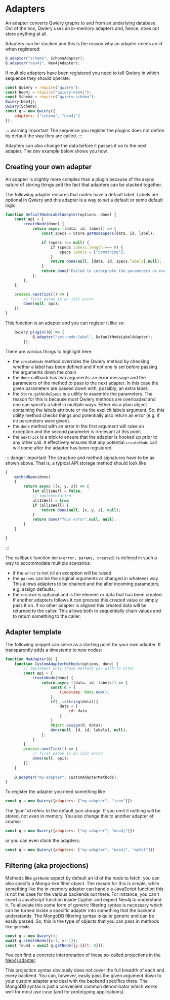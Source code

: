 # Adapters

An adapter converts Qwiery graphs to and from an underlying database. Out of the box, Qwiery uses an in-memory adapters and, hence, does not store anything at all. 

Adapters can be stacked and this is the reason why an adapter needs an id when registered:

```js
Q.adapter("schema", SchemaAdapter);
Q.adapter("neo4j", Neo4jAdapter);
```
If multiple adapters have been registered you need to tell Qwiery in which sequence they should operate:

```js
const Qwiery = require("qwiery");
const Neo4j = require("qwiery-neo4j");
const Schema = require("qwiery-schema");
Qwiery(Neo4j);
Qwiery(Schema);
const q = new Qwiery({
    adapters: ["schema", "neo4j"]
});
```

::: warning Important
The sequence you register the plugins does not define by default the way they are called.
:::

Adapters can also change the data before it passes it on to the next adapter. The dev example below shows you how.

## Creating your own adapter

An adapter is slightly more complex than a plugin because of the async nature of storing things and the fact that adapters can be stacked together.

The following adapter ensures that nodes have a default label. Labels are optional in Qwiery and this adapter is a way to set a default or some default logic.

```js
function DefaultNodeLabelAdapter(options, done) {
	const api = {		
		createNode(done) {
			return async ([data, id, label]) => {
				const specs = Store.getNodeSpecs(data, id, label);

				if (specs !== null) {
					if (specs.labels.length === 0) {
						specs.labels = ["Something"];
					}
					return done(null, [data, id, specs.labels],null);
				}
				return done("Failed to interprete the parameters as node specs.", [data, id, specs.labels], null);
			};
		},
	};

	process.nextTick(() => {
		// first param is an init error
		done(null, api);
	});
}
```
This function is an adapter and you can register it like so:
```js
	Qwiery.plugin((Q) => {
			Q.adapter("set-node-label", DefaultNodeLabelAdapter);
		});
```

There are various things to highlight here:

- the `createNode` method overrides the Qwiery method by checking whether a label has been defined and if not one is set before passing the arguments down the chain
- the `done` callback has two arguments: an error message and the parameters of the method to pass to the next adapter. In this case the given parameters are passed down with, possibly, an extra label.
- the `Store.getNodeSpecs` is a utility to assemble the parameters. The reason for this is because most Qwiery methods are overloaded and one can specify a label in multiple ways. Either via a plain object containing the labels attribute or via the explicit labels argument. So, this utility method checks things and potentially also return an error (e.g. if no parameters were given).
- the `done` method with an error in the first argument will raise an exception and the second parameter is irrelevant at this point.
- the `nextTick` is a trick to ensure that the adapter is hooked up prior to any other call. It effectively ensures that any potential `createNode` call will come after the adapter has been registered.

::: danger Important
The structure and method signatures have to be as shown above. That is, a typical API storage method should look like
```js
{
    methodName(done)
    {
        return async ([x, y, z]) => {
            let allIsWell = false;
            // implementation
            allIsWell = true
            if (allIsWell) {
                return done(null, [x, y, z], null);
            }
            return done("Your error",null, null);
        }
    }

}
```
:::

The callback function `done(error, params, created)` is defined in such a way to accommodate multiple scenarios:

- if the `error` is not nil an exception will be raised.
- the `params` can be the original arguments or changed in whatever way. This allows adapters to be chained and the alter incoming parameters, e.g. assign defaults.
- the `created` is optional and is the element or data that has been created. If another adapters follows it can process this created value or simply pass it on. If no other adapter is aligned this created data will be returned to the caller. This allows both to sequentially chain values and to return something to the caller. 

## Adapter template

The following snippet can serve as a starting point for your own adapter. It transparently adds a timestamp to new nodes:

```js
function MyAdapter(Q) {
    function CustomAdapterMethods(options, done) {
        // implement only those methods you wish to alter
        const api = {
            createNode(done) {
                return async ([data, id, labels]) => {
                    const d = {
                        timestamp: Date.now(),
                    };
                    if(_.isString(data)){
                        data = {
                            id: data
                        }
                    }
                    Object.assign(d, data);
                    done(null, [d, id, labels], null);
                };
            }
        }
        process.nextTick(() => {
            // first param is an init error
            done(null, api);
        });
    }
    
    Q.adapter("my-adapter", CustomAdapterMethods);
}
```
To register the adapter you need something like

```js
const q = new Qwiery({adapters: ["my-adapter", "json"]})
```

The 'json' id refers to the default json storage. If you omit it nothing will be stored, not even in memory. You also change this to another adapter of course:

```js
const q = new Qwiery({adapters: ["my-adapter", "neo4j"]})
```
or you can even stack the adapters:
```js
const q = new Qwiery({adapters: ["my-adapter", "neo4j", "mySql"]})
```

## Filtering (aka projections)

Methods like `getNode` expect by default an id of the node to fetch, you can also specify a Mongo-like filter object. The reason for this is simple, while something like the in-memory adapter can handle a JavaScript function this is not the case for the various backends out there. For instance, you can't insert a JavaScript function inside Cypher and expect Neo4j to understand it. To alleviate this some form of generic filtering syntax is necessary which can be turned inside a specific adapter into something that the backend understands. The MongoDB filtering syntax is quite generic and can be easily parsed. So, this is the type of objects that you can pass in methods like `getNode`:

```js
const q = new Qwiery();
await q.createNode({x:1, y:-1});
const found = await q.getNode({y:{$lt: 0}});
```
You can find a concrete interpretation of these so-called projections in the [Neo4j adapter](https://github.com/Qwiery/qwiery/blob/main/packages/qwiery-neo4j/lib/projections.js).

This projection syntax obviously does not cover the full breadth of each and every backend. You can, however, easily pass the given argument down to your custom adapter and deal with the backend specifics there. The MongoDB syntax is just a convenient common denominator which works well for most use case (and for prototyping applications).


